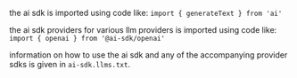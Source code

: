 the ai sdk is imported using code like: `import { generateText } from 'ai'`

the ai sdk providers for various llm providers is imported using code like:
`import { openai } from '@ai-sdk/openai'`

information on how to use the ai sdk and any of the accompanying provider sdks
is given in `ai-sdk.llms.txt`.

